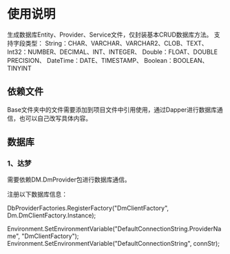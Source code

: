 # 使用说明

生成数据库Entity、Provider、Service文件，仅封装基本CRUD数据库方法。
支持字段类型：
String：CHAR、VARCHAR、VARCHAR2、CLOB、TEXT、
Int32：NUMBER、DECIMAL、INT、INTEGER、
Double：FLOAT、DOUBLE PRECISION、
DateTime：DATE、TIMESTAMP、
Boolean：BOOLEAN、TINYINT

## 依赖文件

Base文件夹中的文件需要添加到项目文件中引用使用，通过Dapper进行数据库通信，也可以自己改写具体内容。

## 数据库

### 1、达梦

需要依赖DM.DmProvider包进行数据库通信。

注册以下数据库信息：

DbProviderFactories.RegisterFactory("DmClientFactory", Dm.DmClientFactory.Instance);

Environment.SetEnvironmentVariable("DefaultConnectionString.ProviderName", "DmClientFactory");
            Environment.SetEnvironmentVariable("DefaultConnectionString", connStr);